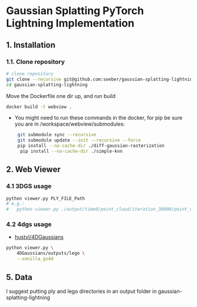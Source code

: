 # Gaussian Splatting PyTorch Lightning Implementation
## 1. Installation
### 1.1. Clone repository

```bash
# clone repository
git clone --recursive git@github.com:soeber/gaussian-splatting-lightning.git
cd gaussian-splatting-lightning
```
Move the Dockerfile one dir up, and run build
```bash
docker build -t webview .
```

* You might need to run these commands in the docker, for pip be sure you are in /workspace/webview/submodules:

  ```bash
   git submodule sync --recursive
   git submodule update --init --recursive --force
   pip install --no-cache-dir ./diff-gaussian-rasterization
    pip install --no-cache-dir ./simple-knn
  ```

## 2. Web Viewer


### 4.1 3DGS usage
```bash
python viewer.py PLY_FILE_Path
# e.g.: 
#   python viewer.py ./output/time0/point_cloud/iteration_30000/point_cloud.ply ./output/time1/point_cloud/iteration_30000/point_cloud.ply ./output/time2/point_cloud/iteration_30000/point_cloud.ply ./output/time3/point_cloud/iteration_30000/point_cloud.ply ./output/time4/point_cloud/iteration_30000/point_cloud.ply ./output/time5/point_cloud/iteration_30000/point_cloud.ply
```

### 4.2 4dgs usage
* <a href="https://github.com/hustvl/4DGaussians">hustvl/4DGaussians</a>

```bash
python viewer.py \
    4DGaussians/outputs/lego \
    --vanilla_gs4d
```

## 5. Data
I suggest putting ply and lego directories in an output folder in gaussian-splatting-lightning
